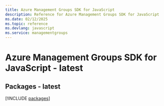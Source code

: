 ```yaml
---
title: Azure Management Groups SDK for JavaScript
description: Reference for Azure Management Groups SDK for JavaScript
ms.date: 02/12/2025
ms.topic: reference
ms.devlang: javascript
ms.service: managementgroups
---
```

# Azure Management Groups SDK for JavaScript - latest
## Packages - latest
[!INCLUDE [packages](management-groups-index.md)]